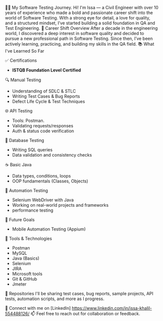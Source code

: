 👨‍💻 My Software Testing Journey.
Hi! I'm Issa — a Civil Engineer with over 10 years of experience who made a bold and passionate career shift into the world of Software Testing. With a strong eye for detail, a love for quality, and a structured mindset, I’ve started building a solid foundation in QA and Test Engineering.
🎯 Career Shift Overview
After a decade in the engineering world, I discovered a deep interest in software quality and decided to pursue a new professional path in Software Testing. Since then, I’ve been actively learning, practicing, and building my skills in the QA field.
📚 What I've Learned So Far

✅ Certifications
- **ISTQB Foundation Level Certified**

🔍 Manual Testing
- Understanding of SDLC & STLC
- Writing Test Cases & Bug Reports
- Defect Life Cycle & Test Techniques

🌐 API Testing
- Tools: Postman.
- Validating requests/responses
- Auth & status code verification

🧠 Database Testing
- Writing SQL queries
- Data validation and consistency checks

☕ Basic Java
- Data types, conditions, loops
- OOP fundamentals (Classes, Objects)

🤖 Automation Testing 
- Selenium WebDriver with Java
- Working on real-world projects and frameworks
- performance testing

📱 Future Goals
- Mobile Automation Testing (Appium)


🧰 Tools & Technologies
- Postman
- MySQL
- Java (Basics)
- Selenium
- JIRA
- Microsoft tools
- Git & GitHub
- Jmeter

📌 Repositories
I'll be sharing test cases, bug reports, sample projects, API tests, automation scripts, and more as I progress.

🔗 Connect with me on [LinkedIn] https://www.linkedin.com/in/issa-khalil-554488126/
📫 Feel free to reach out for collaboration or feedback.
